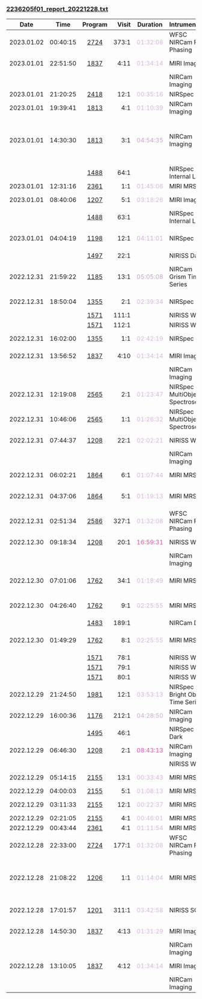 

### <a href="https://www.stsci.edu/files/live/sites/www/files/home/jwst/science-execution/observing-schedules/_documents/2236205f01_report_20221228.txt" > 2236205f01_report_20221228.txt </a>

|  Date  |  Time   | Program | Visit | Duration | Intrument | Target | Keywords | 
| :----: | :-----: | :-----: | ----: | :------: | :-------- | :----- | :------- |
| 2023.01.02 | 00:40:15  | <a href="https://www.stsci.edu/jwst-program-info/program/?program=2724"> 2724 </a> | 373:1  |  <span style="color:#d4b9da;"> 01:32:08 </span>  | WFSC NIRCam Fine Phasing              | 2MASS-10253370+0434191                       |  Focus test                                       |
| 2023.01.01 | 22:51:50  | <a href="https://www.stsci.edu/jwst-program-info/program/?program=1837"> 1837 </a> |   4:11 |  <span style="color:#d4b9da;"> 01:34:14 </span>  | MIRI Imaging                          | COSMOS-2                                     |  High-redshift clusters                           |
|  |  |  |   |  |  NIRCam Imaging                        | Coordinated Parallel  |   |
| 2023.01.01 | 21:20:25  | <a href="https://www.stsci.edu/jwst-program-info/program/?program=2418"> 2418 </a> |  12:1  |  <span style="color:#d4b9da;"> 00:35:16 </span>  | NIRSpec IFU              | 2004TY364                                    |  Asteroid                                         |
| 2023.01.01 | 19:39:41  | <a href="https://www.stsci.edu/jwst-program-info/program/?program=1813"> 1813 </a> |   4:1  |  <span style="color:#d4b9da;"> 01:10:39 </span>  | NIRCam Imaging                        | PSF-STAR-SDSS-J0101+0007                     |  M stars                                          |
| 2023.01.01 | 14:30:30  | <a href="https://www.stsci.edu/jwst-program-info/program/?program=1813"> 1813 </a> |   3:1  |  <span style="color:#cda3cf;"> 04:54:35 </span>  | NIRCam Imaging                        | QUASAR-SDSS-J0129-0035                       |  Active galactic nuclei,  High-redshift galaxies,  Quasars |
|  |  | <a href="https://www.stsci.edu/jwst-program-info/program/?program=1488"> 1488 </a> |  64:1  |  |  NIRSpec Internal Lamp                 | Internal Calibration  |   |
| 2023.01.01 | 12:31:16  | <a href="https://www.stsci.edu/jwst-program-info/program/?program=2361"> 2361 </a> |   1:1  |  <span style="color:#d4b9da;"> 01:45:06 </span>  | MIRI MRS IFU   | 2085HENAN                                    |  Asteroid                                         |
| 2023.01.01 | 08:40:06  | <a href="https://www.stsci.edu/jwst-program-info/program/?program=1207"> 1207 </a> |   5:1  |  <span style="color:#d4b9da;"> 03:18:26 </span>  | MIRI Imaging                          | XDF-OFFCENTER-TILE-2                         |  Blank field                                      |
|  |  | <a href="https://www.stsci.edu/jwst-program-info/program/?program=1488"> 1488 </a> |  63:1  |  |  NIRSpec Internal Lamp                 | Internal Calibration  |   |
| 2023.01.01 | 04:04:19  | <a href="https://www.stsci.edu/jwst-program-info/program/?program=1198"> 1198 </a> |  12:1  |  <span style="color:#d1b1d6;"> 04:11:01 </span>  | NIRSpec IFU              | HE-0435-1223                                 |  Elliptical galaxies,  Quasars                    |
|  |  | <a href="https://www.stsci.edu/jwst-program-info/program/?program=1497"> 1497 </a> |  22:1  |  |  NIRISS Dark                           | Internal Calibration  |   |
| 2022.12.31 | 21:59:22  | <a href="https://www.stsci.edu/jwst-program-info/program/?program=1185"> 1185 </a> |  13:1  |  <span style="color:#cc9fcd;"> 05:05:08 </span>  | NIRCam Grism Time Series              | GJ-436                                       |  Exoplanet Systems,  M dwarfs,  M stars           |
| 2022.12.31 | 18:50:04  | <a href="https://www.stsci.edu/jwst-program-info/program/?program=1355"> 1355 </a> |   2:1  |  <span style="color:#d4b9da;"> 02:39:34 </span>  | NIRSpec IFU              | SGAS1226-SKY                                 |  Telescope/sky background                         |
|  |  | <a href="https://www.stsci.edu/jwst-program-info/program/?program=1571"> 1571 </a> | 111:1  |  |  NIRISS WFSS  | Pure Parallel  |   |
|  |  | <a href="https://www.stsci.edu/jwst-program-info/program/?program=1571"> 1571 </a> | 112:1  |  |  NIRISS WFSS  | Pure Parallel  |   |
| 2022.12.31 | 16:02:00  | <a href="https://www.stsci.edu/jwst-program-info/program/?program=1355"> 1355 </a> |   1:1  |  <span style="color:#d4b9da;"> 02:42:19 </span>  | NIRSpec IFU              | SGAS1226-IFU                                 |  High-redshift galaxies                           |
| 2022.12.31 | 13:56:52  | <a href="https://www.stsci.edu/jwst-program-info/program/?program=1837"> 1837 </a> |   4:10 |  <span style="color:#d4b9da;"> 01:34:14 </span>  | MIRI Imaging                          | COSMOS-2                                     |  High-redshift clusters                           |
|  |  |  |   |  |  NIRCam Imaging                        | Coordinated Parallel  |   |
| 2022.12.31 | 12:19:08  | <a href="https://www.stsci.edu/jwst-program-info/program/?program=2565"> 2565 </a> |   2:1  |  <span style="color:#d4b9da;"> 01:23:47 </span>  | NIRSpec MultiObject Spectroscopy      | COSMOS-ZFOURGE-FINAL-V2-OBS2                 |                                                   |
| 2022.12.31 | 10:46:06  | <a href="https://www.stsci.edu/jwst-program-info/program/?program=2565"> 2565 </a> |   1:1  |  <span style="color:#d4b9da;"> 01:26:32 </span>  | NIRSpec MultiObject Spectroscopy      | COSMOS-ZFOURGE-FINAL-V1-OBS1                 |                                                   |
| 2022.12.31 | 07:44:37  | <a href="https://www.stsci.edu/jwst-program-info/program/?program=1208"> 1208 </a> |  22:1  |  <span style="color:#d4b9da;"> 02:02:21 </span>  | NIRISS WFSS  | ABELL370                                     |  Abell clusters,  Rich clusters                   |
|  |  |  |   |  |  NIRCam Imaging                        | Coordinated Parallel  |   |
| 2022.12.31 | 06:02:21  | <a href="https://www.stsci.edu/jwst-program-info/program/?program=1864"> 1864 </a> |   6:1  |  <span style="color:#d4b9da;"> 01:07:44 </span>  | MIRI MRS IFU   | SPT0346-52-IFU-MRS-OFFSET                    |  High-redshift galaxies                           |
| 2022.12.31 | 04:37:06  | <a href="https://www.stsci.edu/jwst-program-info/program/?program=1864"> 1864 </a> |   5:1  |  <span style="color:#d4b9da;"> 01:19:13 </span>  | MIRI MRS IFU   | SPT0346-52-IFU-TA-STAR, SPT0346-52-IFU-MRS   |  Target acquisition test                          |
| 2022.12.31 | 02:51:34  | <a href="https://www.stsci.edu/jwst-program-info/program/?program=2586"> 2586 </a> | 327:1  |  <span style="color:#d4b9da;"> 01:32:08 </span>  | WFSC NIRCam Fine Phasing              | 2MASS-03553851-4617453                       |  Focus test                                       |
| 2022.12.30 | 09:18:34  | <a href="https://www.stsci.edu/jwst-program-info/program/?program=1208"> 1208 </a> |  20:1  |  <span style="color:#e155a6;"> 16:59:31 </span>  | NIRISS WFSS  | ABELL370                                     |  Abell clusters,  Rich clusters                   |
|  |  |  |   |  |  NIRCam Imaging                        | Coordinated Parallel  |   |
| 2022.12.30 | 07:01:06  | <a href="https://www.stsci.edu/jwst-program-info/program/?program=1762"> 1762 </a> |  34:1  |  <span style="color:#d4b9da;"> 01:18:49 </span>  | MIRI MRS IFU   | COSMOS-BKG                                   |  Ultraluminous infrared galaxies                  |
| 2022.12.30 | 04:26:40  | <a href="https://www.stsci.edu/jwst-program-info/program/?program=1762"> 1762 </a> |   9:1  |  <span style="color:#d4b9da;"> 02:25:55 </span>  | MIRI MRS IFU   | COSMOS-MIPS51982Z0.595                       |  Ultraluminous infrared galaxies                  |
|  |  | <a href="https://www.stsci.edu/jwst-program-info/program/?program=1483"> 1483 </a> | 189:1  |  |  NIRCam Dark                           | Internal Calibration  |   |
| 2022.12.30 | 01:49:29  | <a href="https://www.stsci.edu/jwst-program-info/program/?program=1762"> 1762 </a> |   8:1  |  <span style="color:#d4b9da;"> 02:25:55 </span>  | MIRI MRS IFU   | COSMOS-MIPS51728Z0.614                       |  Ultraluminous infrared galaxies                  |
|  |  | <a href="https://www.stsci.edu/jwst-program-info/program/?program=1571"> 1571 </a> |  78:1  |  |  NIRISS WFSS  | Pure Parallel  |   |
|  |  | <a href="https://www.stsci.edu/jwst-program-info/program/?program=1571"> 1571 </a> |  79:1  |  |  NIRISS WFSS  | Pure Parallel  |   |
|  |  | <a href="https://www.stsci.edu/jwst-program-info/program/?program=1571"> 1571 </a> |  80:1  |  |  NIRISS WFSS  | Pure Parallel  |   |
| 2022.12.29 | 21:24:50  | <a href="https://www.stsci.edu/jwst-program-info/program/?program=1981"> 1981 </a> |  12:1  |  <span style="color:#d3b6d9;"> 03:53:13 </span>  | NIRSpec Bright Object Time Series     | WOLF-437, WOLF437-TARGETAQ-OPTION1           |  M dwarfs                                         |
| 2022.12.29 | 16:00:36  | <a href="https://www.stsci.edu/jwst-program-info/program/?program=1176"> 1176 </a> | 212:1  |  <span style="color:#d0abd3;"> 04:28:50 </span>  | NIRCam Imaging                        | MACSJ0416.1-2403                             |  Rich clusters                                    |
|  |  | <a href="https://www.stsci.edu/jwst-program-info/program/?program=1495"> 1495 </a> |  46:1  |  |  NIRSpec Dark                          | Internal Calibration  |   |
| 2022.12.29 | 06:46:30  | <a href="https://www.stsci.edu/jwst-program-info/program/?program=1208"> 1208 </a> |   2:1  |  <span style="color:#e155a6;"> 08:43:13 </span>  | NIRCam Imaging                        | ABELL370                                     |  Abell clusters,  Rich clusters                   |
|  |  |  |   |  |  NIRISS WFSS  | Coordinated Parallel  |   |
| 2022.12.29 | 05:14:15  | <a href="https://www.stsci.edu/jwst-program-info/program/?program=2155"> 2155 </a> |  13:1  |  <span style="color:#d4b9da;"> 00:33:43 </span>  | MIRI MRS IFU   | BACKGROUND-J1017+4749                        |  Quasars                                          |
| 2022.12.29 | 04:00:03  | <a href="https://www.stsci.edu/jwst-program-info/program/?program=2155"> 2155 </a> |   5:1  |  <span style="color:#d4b9da;"> 01:08:13 </span>  | MIRI MRS IFU   | J1017+4749                                   |  Quasars                                          |
| 2022.12.29 | 03:11:33  | <a href="https://www.stsci.edu/jwst-program-info/program/?program=2155"> 2155 </a> |  12:1  |  <span style="color:#d4b9da;"> 00:22:37 </span>  | MIRI MRS IFU   | BACKGROUND-J1007+2853                        |  Quasars                                          |
| 2022.12.29 | 02:21:05  | <a href="https://www.stsci.edu/jwst-program-info/program/?program=2155"> 2155 </a> |   4:1  |  <span style="color:#d4b9da;"> 00:46:01 </span>  | MIRI MRS IFU   | J1007+2853                                   |  Quasars                                          |
| 2022.12.29 | 00:43:44  | <a href="https://www.stsci.edu/jwst-program-info/program/?program=2361"> 2361 </a> |   4:1  |  <span style="color:#d4b9da;"> 01:11:54 </span>  | MIRI MRS IFU   | 824ANASTASIA                                 |  Asteroid                                         |
| 2022.12.28 | 22:33:00  | <a href="https://www.stsci.edu/jwst-program-info/program/?program=2724"> 2724 </a> | 177:1  |  <span style="color:#d4b9da;"> 01:32:08 </span>  | WFSC NIRCam Fine Phasing              | 2MASS-07553148-4612402                       |  Focus test                                       |
| 2022.12.28 | 21:08:22  | <a href="https://www.stsci.edu/jwst-program-info/program/?program=1206"> 1206 </a> |   1:1  |  <span style="color:#d4b9da;"> 01:14:04 </span>  | MIRI MRS IFU   | NGC2547-ID8                                  |  Circumstellar disks,  Circumstellar dust,  Debris disks |
| 2022.12.28 | 17:01:57  | <a href="https://www.stsci.edu/jwst-program-info/program/?program=1201"> 1201 </a> | 311:1  |  <span style="color:#d4b9da;"> 03:42:58 </span>  | NIRISS SOSS  | L-98-59                                      |  Exoplanet Systems,  Exoplanets                   |
| 2022.12.28 | 14:50:30  | <a href="https://www.stsci.edu/jwst-program-info/program/?program=1837"> 1837 </a> |   4:13 |  <span style="color:#d4b9da;"> 01:31:29 </span>  | MIRI Imaging                          | COSMOS-2                                     |  High-redshift clusters                           |
|  |  |  |   |  |  NIRCam Imaging                        | Coordinated Parallel  |   |
| 2022.12.28 | 13:10:05  | <a href="https://www.stsci.edu/jwst-program-info/program/?program=1837"> 1837 </a> |   4:12 |  <span style="color:#d4b9da;"> 01:34:14 </span>  | MIRI Imaging                          | COSMOS-2                                     |  High-redshift clusters                           |
|  |  |  |   |  |  NIRCam Imaging                        | Coordinated Parallel  |   |
